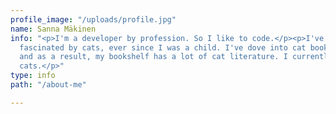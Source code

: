 ```yaml
---
profile_image: "/uploads/profile.jpg"
name: Sanna Mäkinen
info: "<p>I'm a developer by profession. So I like to code.</p><p>I've always been
  fascinated by cats, ever since I was a child. I've dove into cat books all my life,
  and as a result, my bookshelf has a lot of cat literature. I currently have two
  cats.</p>"
type: info
path: "/about-me"

---
```

